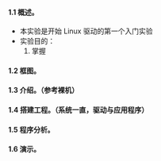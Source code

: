 #### 1.1 概述。
- 本实验是开始 Linux 驱动的第一个入门实验
- 实验目的：
	1. 掌握
#### 1.2 框图。
#### 1.3 介绍。（参考裸机）
#### 1.4 搭建工程。（系统一直，驱动与应用程序）
#### 1.5 程序分析。
#### 1.6 演示。